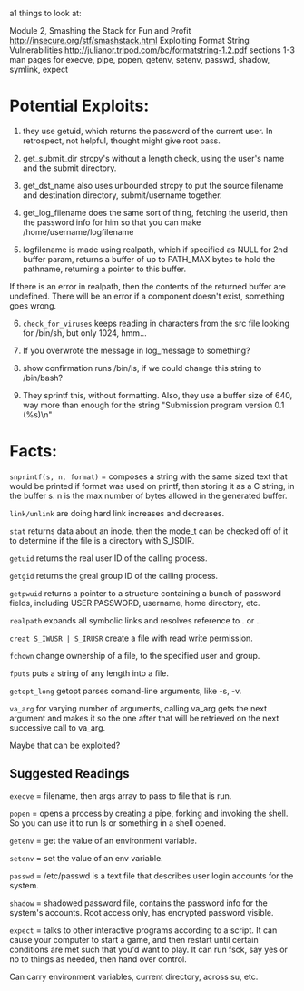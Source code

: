 a1 things to look at:

Module 2,
Smashing the Stack for Fun and Profit http://insecure.org/stf/smashstack.html
Exploiting Format String Vulnerabilities http://julianor.tripod.com/bc/formatstring-1.2.pdf sections 1-3
man pages for execve, pipe, popen, getenv, setenv, passwd, shadow, symlink, expect

# Potential Exploits:

1) they use getuid, which returns the password of the current user. In retrospect, not helpful, thought might give root pass.

2) get_submit_dir strcpy's without a length check, using the user's name and the submit directory.

3) get_dst_name also uses unbounded strcpy to put the source filename and destination directory, submit/username together.

4) get_log_filename does the same sort of thing, fetching the userid, then the password info for him so that you can make /home/username/logfilename

5) logfilename is made using realpath, which if specified as NULL for 2nd buffer param, returns a buffer of up to PATH_MAX bytes to hold the pathname, returning a pointer to this buffer.

If there is an error in realpath, then the contents of the returned buffer are undefined. There will be an error if a component doesn't exist, something goes wrong.

6) `check_for_viruses` keeps reading in characters from the src file looking for /bin/sh, but only 1024, hmm...

7) If you overwrote the message in log_message to something?

8) show confirmation runs /bin/ls, if we could change this string to /bin/bash?

9) They sprintf this, without formatting. Also, they use a buffer size of 640, way more than enough for the string "Submission program version 0.1 (%s)\n"

# Facts:

`snprintf(s, n, format)` = composes a string with the same sized text that would be printed if format was used on printf, then storing it as a C string,
in the buffer s. n is the max number of bytes allowed in the generated buffer.

`link/unlink` are doing hard link increases and decreases.

`stat` returns data about an inode, then the mode_t can be checked off of it to determine if the file is a directory with S_ISDIR.

`getuid` returns the real user ID of the calling process.

`getgid` returns the greal group ID of the calling process.

`getpwuid` returns a pointer to a structure containing a bunch of password fields, including USER PASSWORD, username, home directory, etc.

`realpath` expands all symbolic links and resolves reference to . or ..

`creat S_IWUSR | S_IRUSR` create a file with read write permission.

`fchown` change ownership of a file, to the specified user and group.

`fputs` puts a string of any length into a file.

`getopt_long` getopt parses comand-line arguments, like -s, -v.

`va_arg` for varying number of arguments, calling va_arg gets the next argument and makes it so the one after that will be retrieved on the next successive call to va_arg.

Maybe that can be exploited?

## Suggested Readings

`execve` = filename, then args array to pass to file that is run.

`popen` = opens a process by creating a pipe, forking and invoking the shell. So you can use it to run ls or something in a shell opened.

`getenv` = get the value of an environment variable.

`setenv` = set the value of an env variable.

`passwd` = /etc/passwd is a text file that describes user login accounts for the system.

`shadow` = shadowed password file, contains the password info for the system's accounts. Root access only, has encrypted password visible.

`expect` = talks to other interactive programs according to a script. It can cause your computer to start a game, and then restart until certain conditions are met such that you'd want to play. It can run fsck, say yes or no to things as needed, then hand over control.

Can carry environment variables, current directory, across su, etc.
